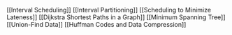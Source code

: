 [[Interval Scheduling]]
[[Interval Partitioning]]
[[Scheduling to Minimize Lateness]]
[[Dijkstra Shortest Paths in a Graph]]
[[Minimum Spanning Tree]]
[[Union-Find Data]]
[[Huffman Codes and Data Compression]]